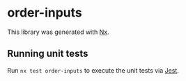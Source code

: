 # order-inputs

This library was generated with [Nx](https://nx.dev).

## Running unit tests

Run `nx test order-inputs` to execute the unit tests via [Jest](https://jestjs.io).
